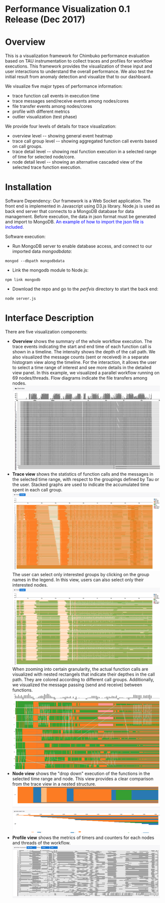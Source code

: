 # Performance Visualization 0.1 Release (Dec 2017)

# Overview
This is a visualization framework for Chimbuko performance evaluation based on TAU instrumentation to collect traces and profiles for workflow executions. This framework provides the visualization of these input and user interactions to understand the overall performance. We also test the initial result from anomaly detection and visualize that to our dashboard.

We visualize five major types of performance information:
* trace function call events in execution time
* trace messages send/receive events among nodes/cores
* file transfer events among nodes/cores
* profile with different metrics
* outlier visualization (test phase)

We provide four levels of details for trace visualization:
* overview level -- showing general event heatmap
* trace call group level -- showing aggregated function call events based on call groups.  
* trace detail level -- showing real function execution in a selected range of time for selected node/core.
* node detail level -- showing an alternative cascaded view of the selected trace function execution. 

# Installation
Software Dependency: Our framework is a Web Socket application. The front end is implemented in Javascript using D3.js library. Node.js is used as back end server that connects to a MongoDB database for data management. Before execution, the data in json format must be generated and import to MongoDB. <span style="color:blue">An example of how to import the json file is included.</span>

Software execution:
* Run MongoDB server to enable database access, and connect to our imported data *mongodbdata*:
```
mongod --dbpath mongodbdata
```
* Link the mongodb module to Node.js:
```
npm link mongodb
```
* Download the repo and go to the *perfvis* directory to start the back end:
```
node server.js
```

# Interface Description
There are five visualization components:
* **Overview** shows the summary of the whole workflow execution. The trace events indicating the start and end time of each function call is shown in a timeline. The intensity shows the depth of the call path. We also visualized the message counts (sent or received) in a separate histogram view along the timeline. For the interaction, it allows the user to select a time range of interest and see more details in the detailed view panel. In this example, we visualized a parallel workflow running on 69 nodes/threads. Flow diagrams indicate the file transfers among nodes.
![alt text](https://github.com/CODARcode/PerformanceVisualization/blob/master/snapshots/overview.png "Overview")
* **Trace view** shows the statistics of function calls and the messages in the selected time range, with respect to the groupings defined by Tau or the user. Stacked graphs are used to indicate the accumulated time spent in each call group. 
![alt text](https://github.com/CODARcode/PerformanceVisualization/blob/master/snapshots/traces.png "Trace events")
The user can select only interested groups by clicking on the group names in the legend. In this view, users can also select only their interested nodes.
![alt text](https://github.com/CODARcode/PerformanceVisualization/blob/master/snapshots/traces_toggled.png "Toggle trace events")
When zooming into certain granularity, the actual function calls are visualized with nested rectangels that indicate their depthes in the call path. They are colored according to different call groups. Additionally, we visualized the message passing (send and receive) between functions. 
![alt text](https://github.com/CODARcode/PerformanceVisualization/blob/master/snapshots/trace_details_zoomin.png "Zoom-in trace events")
* **Node view** shows the "drop down" execution of the functions in the selected time range and node. This view provides a clear comparison from the trace view in a nested structure.
![alt text](https://github.com/CODARcode/PerformanceVisualization/blob/master/snapshots/node_detail.png "Node details")
* **Profile view** shows the metrics of timers and counters for each nodes and threads of the workflow.
![alt text](https://github.com/CODARcode/PerformanceVisualization/blob/master/snapshots/profile.png "Profile")

